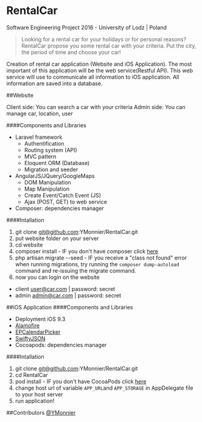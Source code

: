 # RentalCar
Software Engineering Project 2016 - University of Lodz | Poland

> Looking for a rental car for your holidays or for personal reasons? RentalCar propose you some rental car with your criteria. Put the city, the period of time and choose your car!

Creation of rental car application (Website and iOS Application). The most important of this application will be the web service(Restful API). This web service will use to communicate all information to iOS application. All information are saved into a database.

##Website

Client side: You can search a car with your criteria
Admin side: You can manage car, location, user

####Components and Libraries
- Laravel framework
  - Authentification
  - Routing system (API)
  - MVC pattern
  - Eloquent ORM (Database)
  - Migration and seeder
- AngularJS/JQuery/GoogleMaps
  - DOM Manipulation
  - Map Manipulation
  - Create Event/Catch Event (JS)
  - Ajax (POST, GET) to web service
- Composer: dependencies manager

####Intallation
1. git clone git@github.com:YMonnier/RentalCar.git
2. put website folder on your server
3. cd website
4. composer install - IF you don't have composer click [here](https://getcomposer.org)
5. php artisan migrate --seed - IF you receive a "class not found" error when running migrations, try running the `composer dump-autoload` command and re-issuing the migrate command.
6. now you can login on the website
  - client user@car.com | password: secret
  - admin admin@car.com | password: secret

##iOS Application
####Components and Libraries
- Deployment iOS 9.3
- [Alamofire](https://github.com/Alamofire/Alamofire)
- [EPCalendarPicker](https://github.com/ipraba/EPCalendarPicker)
- [SwiftyJSON](https://github.com/SwiftyJSON/SwiftyJSON)
- Cocoapods: dependencies manager

####Intallation
1. git clone git@github.com:YMonnier/RentalCar.git
2. cd RentalCar
3. pod install - IF you don't have CocoaPods click [here](https://cocoapods.org)
4. change host url of variable `APP_URL`and `APP_STORAGE` in AppDelegate file to your host server
5. run application!

##Contributors
[@YMonnier](https://github.com/YMonnier)
